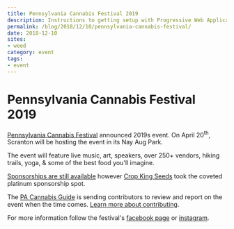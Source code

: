 ```yaml
---
title: Pennsylvania Cannabis Festival 2019
description: Instructions to getting setup with Progressive Web Applications on your iOS device
permalink: /blog/2018/12/10/pennsylvania-cannabis-festival/
date: 2018-12-10
sites:
- weed
category: event
tags: 
- event
---
```

<Ads />

# Pennsylvania Cannabis Festival 2019

[Pennsylvania Cannabis Festival](http://penncannafest.com/) announced 2019s event. On April 20<sup>th</sup>, Scranton will be hosting the event in its Nay Aug Park.

The event will feature live music, art, speakers, over 250+ vendors, hiking trails, yoga, & some of the best food you'll imagine.

[Sponsorships are still available](https://www.sponseasy.com/p/2019-pennsylvania-cannabis-festival) however [Crop King Seeds](https://www.cropkingseeds.com/) took the coveted platinum sponsorship spot.

The [PA Cannabis Guide](/) is sending contributors to review and report on the event when the time comes. [Learn more about contributing](/guide/#how-to-contribute).

For more information follow the festival's [facebook page](https://www.facebook.com/PennCannaFest/) or [instagram](https://www.instagram.com/penncannafest/).